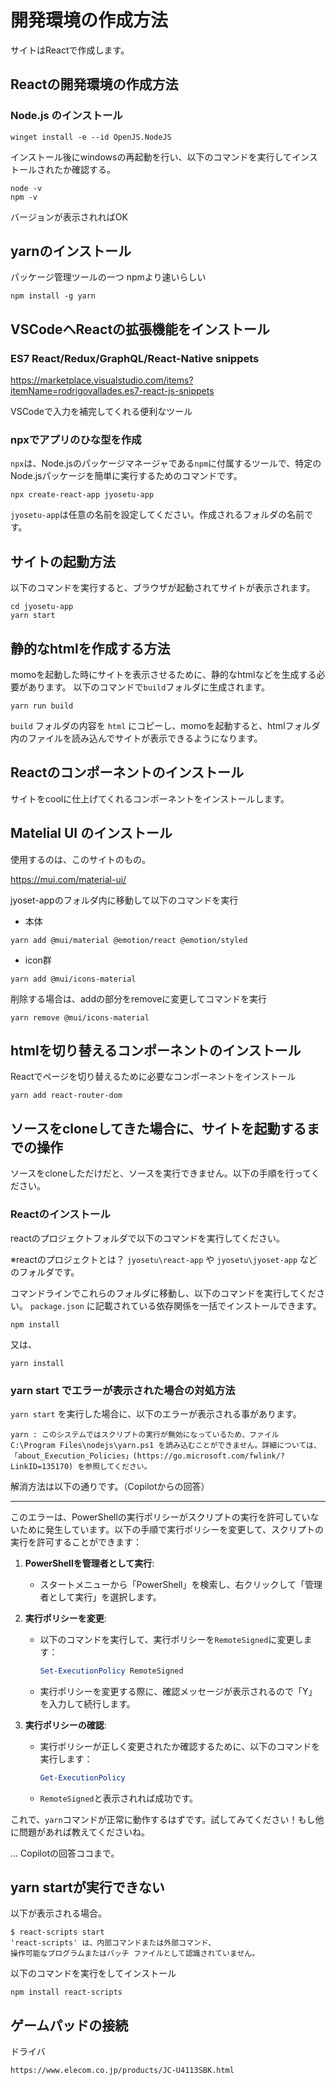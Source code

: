# 開発環境の作成方法

サイトはReactで作成します。

## Reactの開発環境の作成方法

### Node.js のインストール

```
winget install -e --id OpenJS.NodeJS
```

インストール後にwindowsの再起動を行い、以下のコマンドを実行してインストールされたか確認する。

```
node -v
npm -v
```

バージョンが表示されればOK

## yarnのインストール
パッケージ管理ツールの一つ
npmより速いらしい
```
npm install -g yarn
```

## VSCodeへReactの拡張機能をインストール

### ES7 React/Redux/GraphQL/React-Native snippets
https://marketplace.visualstudio.com/items?itemName=rodrigovallades.es7-react-js-snippets

VSCodeで入力を補完してくれる便利なツール

### npxでアプリのひな型を作成

`npx`は、Node.jsのパッケージマネージャである`npm`に付属するツールで、特定のNode.jsパッケージを簡単に実行するためのコマンドです。

```
npx create-react-app jyosetu-app
```
`jyosetu-app`は任意の名前を設定してください。作成されるフォルダの名前です。

## サイトの起動方法

以下のコマンドを実行すると、ブラウザが起動されてサイトが表示されます。

```
cd jyosetu-app
yarn start
```

## 静的なhtmlを作成する方法

momoを起動した時にサイトを表示させるために、静的なhtmlなどを生成する必要があります。
以下のコマンドで`build`フォルダに生成されます。
```
yarn run build
```
`build` フォルダの内容を `html` にコピーし、momoを起動すると、htmlフォルダ内のファイルを読み込んでサイトが表示できるようになります。


## Reactのコンポーネントのインストール

サイトをcoolに仕上げてくれるコンポーネントをインストールします。

## Matelial UI のインストール

使用するのは、このサイトのもの。

https://mui.com/material-ui/

jyoset-appのフォルダ内に移動して以下のコマンドを実行
- 本体
```
yarn add @mui/material @emotion/react @emotion/styled
```
- icon群
```
yarn add @mui/icons-material
```

削除する場合は、addの部分をremoveに変更してコマンドを実行
```
yarn remove @mui/icons-material
```

## htmlを切り替えるコンポーネントのインストール
Reactでページを切り替えるために必要なコンポーネントをインストール

```
yarn add react-router-dom
```

## ソースをcloneしてきた場合に、サイトを起動するまでの操作

ソースをcloneしただけだと、ソースを実行できません。以下の手順を行ってください。

### Reactのインストール
reactのプロジェクトフォルダで以下のコマンドを実行してください。

※reactのプロジェクトとは？
`jyosetu\react-app` や `jyosetu\jyoset-app` などのフォルダです。

コマンドラインでこれらのフォルダに移動し、以下のコマンドを実行してください。
`package.json` に記載されている依存関係を一括でインストールできます。

```
npm install
```
又は、
```
yarn install
```


### yarn start でエラーが表示された場合の対処方法

`yarn start` を実行した場合に、以下のエラーが表示される事があります。

```
yarn : このシステムではスクリプトの実行が無効になっているため、ファイル C:\Program Files\nodejs\yarn.ps1 を読み込むことができません。詳細については、「about_Execution_Policies」(https://go.microsoft.com/fwlink/?LinkID=135170) を参照してください。
```

解消方法は以下の通りです。（Copilotからの回答）

---
このエラーは、PowerShellの実行ポリシーがスクリプトの実行を許可していないために発生しています。以下の手順で実行ポリシーを変更して、スクリプトの実行を許可することができます：

1. **PowerShellを管理者として実行**:
   - スタートメニューから「PowerShell」を検索し、右クリックして「管理者として実行」を選択します。

2. **実行ポリシーを変更**:
   - 以下のコマンドを実行して、実行ポリシーを`RemoteSigned`に変更します：
     ```powershell
     Set-ExecutionPolicy RemoteSigned
     ```
   - 実行ポリシーを変更する際に、確認メッセージが表示されるので「Y」を入力して続行します。

3. **実行ポリシーの確認**:
   - 実行ポリシーが正しく変更されたか確認するために、以下のコマンドを実行します：
     ```powershell
     Get-ExecutionPolicy
     ```
   - `RemoteSigned`と表示されれば成功です。

これで、`yarn`コマンドが正常に動作するはずです。試してみてください！もし他に問題があれば教えてくださいね。

... Copilotの回答ココまで。

## yarn startが実行できない

以下が表示される場合。
```
$ react-scripts start
'react-scripts' は、内部コマンドまたは外部コマンド、
操作可能なプログラムまたはバッチ ファイルとして認識されていません。
```

以下のコマンドを実行をしてインストール
```
npm install react-scripts
```

## ゲームパッドの接続

ドライバ
```
https://www.elecom.co.jp/products/JC-U4113SBK.html
```
